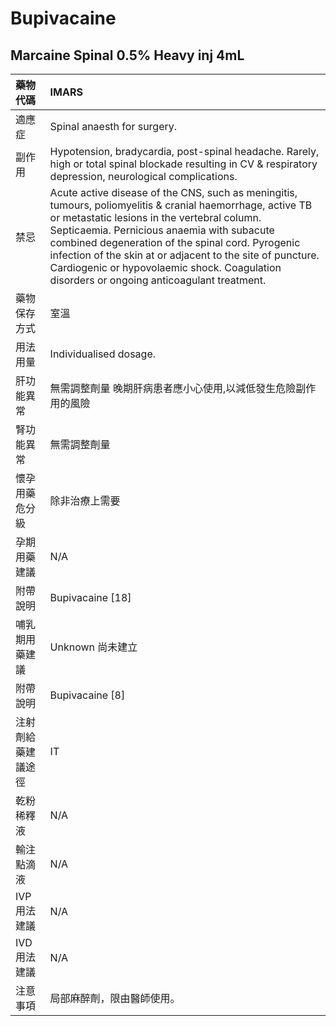 # Bupivacaine

## Marcaine Spinal 0.5% Heavy inj 4mL

| 藥物代碼           | IMARS                                                                                                                                                                                                                                                                                                                                                                                                                    |
|:-------------------|:-------------------------------------------------------------------------------------------------------------------------------------------------------------------------------------------------------------------------------------------------------------------------------------------------------------------------------------------------------------------------------------------------------------------------|
| 適應症             | Spinal anaesth for surgery.                                                                                                                                                                                                                                                                                                                                                                                              |
| 副作用             | Hypotension, bradycardia, post-spinal headache. Rarely, high or total spinal blockade resulting in CV & respiratory depression, neurological complications.                                                                                                                                                                                                                                                              |
| 禁忌               | Acute active disease of the CNS, such as meningitis, tumours, poliomyelitis & cranial haemorrhage, active TB or metastatic lesions in the vertebral column. Septicaemia. Pernicious anaemia with subacute combined degeneration of the spinal cord. Pyrogenic infection of the skin at or adjacent to the site of puncture. Cardiogenic or hypovolaemic shock. Coagulation disorders or ongoing anticoagulant treatment. |
| 藥物保存方式       | 室溫                                                                                                                                                                                                                                                                                                                                                                                                                     |
| 用法用量           | Individualised dosage.                                                                                                                                                                                                                                                                                                                                                                                                   |
| 肝功能異常         | 無需調整劑量  晚期肝病患者應小心使用,以減低發生危險副作用的風險                                                                                                                                                                                                                                                                                                                                                          |
| 腎功能異常         | 無需調整劑量                                                                                                                                                                                                                                                                                                                                                                                                             |
| 懷孕用藥危分級     | 除非治療上需要                                                                                                                                                                                                                                                                                                                                                                                                           |
| 孕期用藥建議       | N/A                                                                                                                                                                                                                                                                                                                                                                                                                      |
| 附帶說明           | Bupivacaine [18]                                                                                                                                                                                                                                                                                                                                                                                                         |
| 哺乳期用藥建議     | Unknown 尚未建立                                                                                                                                                                                                                                                                                                                                                                                                         |
| 附帶說明           | Bupivacaine [8]                                                                                                                                                                                                                                                                                                                                                                                                          |
| 注射劑給藥建議途徑 | IT                                                                                                                                                                                                                                                                                                                                                                                                                       |
| 乾粉稀釋液         | N/A                                                                                                                                                                                                                                                                                                                                                                                                                      |
| 輸注點滴液         | N/A                                                                                                                                                                                                                                                                                                                                                                                                                      |
| IVP 用法建議       | N/A                                                                                                                                                                                                                                                                                                                                                                                                                      |
| IVD 用法建議       | N/A                                                                                                                                                                                                                                                                                                                                                                                                                      |
| 注意事項           | 局部麻醉劑，限由醫師使用。                                                                                                                                                                                                                                                                                                                                                                                               |

